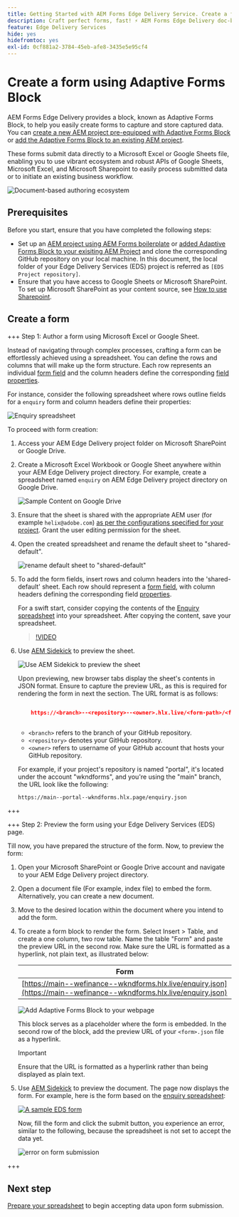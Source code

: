 ```yaml
---
title: Getting Started with AEM Forms Edge Delivery Service. Create a form.
description: Craft perfect forms, fast! ⚡ AEM Forms Edge Delivery doc-based authoring = blazing speed & SEO-friendly forms for happier users & search engines.
feature: Edge Delivery Services
hide: yes
hidefromtoc: yes
exl-id: 0cf881a2-3784-45eb-afe8-3435e5e95cf4
---
```

# Create a form using Adaptive Forms Block

AEM Forms Edge Delivery provides a block, known as Adaptive Forms Block, to help you easily create forms to capture and store captured data. You can [create a new AEM project pre-equipped with Adaptive Forms Block](/help/edge/docs/forms/tutorial.md#create-a-new-aem-project-pre-equipped-with-adaptive-forms-block) or [add the Adaptive Forms Block to an existing AEM project](/help/edge/docs/forms/tutorial.md#add-adaptive-forms-block-to-your-existing-aem-project).  

These forms submit data directly to a Microsoft Excel or Google Sheets file, enabling you to use vibrant ecosystem and robust APIs of Google Sheets, Microsoft Excel, and Microsoft Sharepoint to easily process submitted data or to initiate an existing business workflow.

![Document-based authoring ecosystem](/help/edge/assets/document-based-authoring-workflow-create-form.png)




## Prerequisites

Before you start, ensure that you have completed the following steps:

* Set up an [AEM project using AEM Forms boilerplate](/help/edge/docs/forms/tutorial.md#create-a-new-aem-project-pre-equipped-with-adaptive-forms-block) or [added Adaptive Forms Block to your exisiting AEM Project](/help/edge/docs/forms/tutorial.md#add-adaptive-forms-block-to-your-existing-aem-project) and clone the corresponding GitHub repository on your local machine. 
In this document, the local folder of your Edge Delivery Services (EDS) project is referred as `[EDS Project repository]`.  
* Ensure that you have access to Google Sheets or Microsoft SharePoint. To set up Microsoft SharePoint as your content source, see [How to use Sharepoint](https://www.aem.live/docs/setup-customer-sharepoint).



## Create a form

<!-- 

+++ Step 1: Add the Adaptive Forms Block to your Edge Delivery Services (EDS) project.

The Adaptive  empowers users to create forms for an Edge Delivery ServicesSite. However, this block isn't included in the default AEM boilerplate (used to create an Edge Delivery Services project). To seamlessly integrate the Adaptive Forms Block into your Edge Delivery Services project:

1. **Clone the Adaptive Forms Block repository**: Clone the [Adaptive Forms Block repository](https://github.com/adobe-rnd/form-block) on your local machine. It contains the code to render the form on an EDS webpage. In this document, the local folder of your Forms Block repository is referred as `[Adaptive Forms Block repository]`.
1. **Locate the Adaptive Forms Block Repository:** Access the [Adaptive Forms Block repository]/blocks/src folder and copy its content. 

1. on your local machine and copy the `form` folder. 
1. **Paste the Adaptive Forms Block's code into your EDS Project:**
Navigate to the [EDS Project repository]/blocks/ folder on your local machine and create a 'form' folder. Paste the `[Adaptive Forms Block repository]/blocks/src content`, copied in perevious step to the `[EDS Project repository]/blocks/form` folder.
1. **Commit Changes to GitHub:** Check in the `[EDS Project repository]/blocks/form` folder and its underlying files to your Edge Delivery Services project on GitHub.

After completing these steps, the Adaptive Forms Block is successfully added to your Edge Delivery Services (EDS) project repository on GitHub. You can now create and add forms to a EDS Sites page.
 

**Troubleshooting GitHub build issues**

Ensure a smooth GitHub build process by addressing potential issues:

* **Resolve Module Path Error:**
    If you encounter the error "Unable to resolve path to module "'../../scripts/lib-franklin.js'", navigate to the [EDS Project]/blocks/forms/form.js file. Update the import statement by replacing the lib-franklin.js file with the aem.js file.

* **Handle Linting Errors:**
    Should you come across any linting errors, you can bypass them. Open the [EDS Project]/package.json file and modify the "lint" script from "lint": "npm run lint:js && npm run lint:css" to "lint": "echo 'skipping linting for now'". Save the file and commit the changes to your GitHub project.

+++

-->

+++ Step 1: Author a form using Microsoft Excel or Google Sheet.

Instead of navigating through complex processes, crafting a form can be effortlessly achieved using a spreadsheet. You can define the rows and columns that will make up the form structure. Each row represents an individual [form field](/help/edge/docs/forms/form-components.md#available-components) and the column headers define the corresponding [field properties](/help/edge/docs/forms/form-components.md#components-properties).  

For instance, consider the following spreadsheet where rows outline fields for a `enquiry` form and column headers define their properties:

![Enquiry spreadsheet](/help/edge/assets/enquiry-form-spreadsheet.png)

To proceed with form creation:

1. Access your AEM Edge Delivery project folder on Microsoft SharePoint or Google Drive. 

1. Create a Microsoft Excel Workbook or Google Sheet anywhere within your AEM Edge Delivery project directory. For example, create a spreadsheet named `enquiry` on AEM Edge Delivery project directory on Google Drive. 

    ![Sample Content on Google Drive](/help/edge/assets/upload-sample-files-to-your-content-folder.png)

1. Ensure that the sheet is shared with the appropriate AEM user (for example `helix@adobe.com`) [as per the configurations specified for your project](https://www.aem.live/docs/setup-customer-sharepoint). Grant the user editing permission for the sheet. 

1. Open the created spreadsheet and rename the default sheet to "shared-default". 

    ![rename default sheet to "shared-default"](/help/edge/assets/rename-sheet-to-shared-default.png)

1. To add the form fields, insert rows and column headers into the 'shared-default' sheet. Each row should represent a [form field](/help/edge/docs/forms/form-components.md#available-components), with column headers defining the corresponding field [properties](/help/edge/docs/forms/form-components.md#components-properties).


    For a swift start, consider copying the contents of the [Enquiry spreadsheet](https://docs.google.com/spreadsheets/d/196lukD028RDK_evBelkOonPxC7w0l_IiJ-Yx3DvMfNk/edit#gid=0) into your spreadsheet. After copying the content, save your spreadsheet. 

    >[!VIDEO](https://video.tv.adobe.com/v/3427468?quality=12&learn=on)


1. Use [AEM Sidekick](https://www.aem.live/developer/tutorial#preview-and-publish-your-content) to preview the sheet. 

    ![Use AEM Sidekick to preview the sheet](/help/edge/assets/preview-form.png)

    Upon previewing, new browser tabs display the sheet's contents in JSON format. Ensure to capture the preview URL, as this is required for rendering the form in next the section. The URL format is as follows:


    ```JSON

        https://<branch>--<repository>--<owner>.hlx.live/<form-path>/<form-file-name>.json
       
    ```

    * `<branch>` refers to the branch of your GitHub repository. 
    * `<repository>` denotes your GitHub repository. 
    * `<owner>` refers to username of your GitHub account that hosts your GitHub repository.

    For example, if your project's repository is named "portal", it's located under the account "wkndforms", and you're using the "main" branch, the URL look like the following:

    `https://main--portal--wkndforms.hlx.page/enquiry.json`


+++

+++ Step 2: Preview the form using your Edge Delivery Services (EDS) page.


Till now, you have prepared the structure of the form. Now, to preview the form:

1. Open your Microsoft SharePoint or Google Drive account and navigate to your AEM Edge Delivery project directory.



1. Open a document file (For example, index file) to embed the form. Alternatively, you can create a new document.

1. Move to the desired location within the document where you intend to add the form.

1. To create a form block to render the form. Select Insert > Table, and create a one column, two row table. Name the table "Form" and paste the preview URL in the second row. Make sure the URL is formatted as a hyperlink, not plain text, as illustrated below:

    | Form  |
    |---|
    | [https://main--wefinance--wkndforms.hlx.live/enquiry.json](https://main--wefinance--wkndforms.hlx.live/enquiry.json)  |


    ![Add Adaptive Forms Block to your webpage](/help/edge/assets/add-adaptive-forms-block.png)

    This block serves as a placeholder where the form is embedded. In the second row of the block, add the preview URL of your `<form>.json` file as a hyperlink. 
    
     >[!IMPORTANT]
     >
     >
     > Ensure that the URL is formatted as a hyperlink rather than being displayed as plain text.


1. Use [AEM Sidekick](https://www.aem.live/developer/tutorial#preview-and-publish-your-content) to preview the document. The page now displays the form. For example, here is the form based on the [enquiry spreadsheet](https://docs.google.com/spreadsheets/d/196lukD028RDK_evBelkOonPxC7w0l_IiJ-Yx3DvMfNk/edit#gid=0): 


    [![A sample EDS form](/help/edge/assets/eds-form.png)](https://main--portal--wkndforms.hlx.live/)

    Now, fill the form and click the submit button, you experience an error, similar to the following, because the spreadsheet is not set to accept the data yet. 

    ![error on form submission](/help/edge/assets/form-error.png)

+++


## Next step

[Prepare your spreadsheet](/help/edge/docs/forms/submit-forms.md) to begin accepting data upon form submission.



